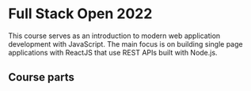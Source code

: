 # Full Stack Open 2022

This course serves as an introduction to modern web application development with JavaScript. The main focus is on building single page applications with ReactJS that use REST APIs built with Node.js.

## Course parts
